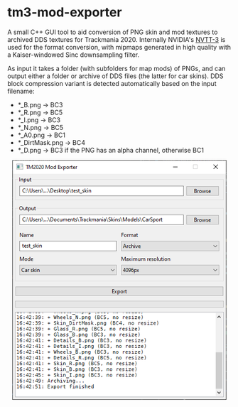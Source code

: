 # tm3-mod-exporter

A small C++ GUI tool to aid conversion of PNG skin and mod textures to archived DDS textures for Trackmania 2020. Internally NVIDIA's [NVTT-3](https://developer.nvidia.com/gpu-accelerated-texture-compression) is used for the format conversion, with mipmaps generated in high quality with a Kaiser-windowed Sinc downsampling filter.

As input it takes a folder (with subfolders for map mods) of PNGs, and can output either a folder or archive of DDS files (the latter for car skins). DDS block compression variant is detected automatically based on the input filename:

- *_B.png -> BC3
- *_R.png -> BC5
- *_I.png -> BC3
- *_N.png -> BC5
- *_A0.png -> BC1
- *_DirtMask.png -> BC4
- *_D.png -> BC3 if the PNG has an alpha channel, otherwise BC1

<p align="center">
  <img src="https://github.com/bozbez/tm3-mod-exporter/blob/main/media/screenshot.png" />
</p>